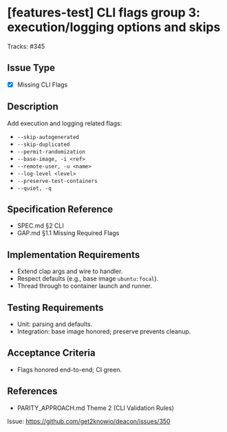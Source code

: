 # [features-test] CLI flags group 3: execution/logging options and skips

<!-- Labels: subcommand:features-test, type:enhancement, priority:medium -->
Tracks: #345

## Issue Type
- [x] Missing CLI Flags

## Description
Add execution and logging related flags:
- `--skip-autogenerated`
- `--skip-duplicated`
- `--permit-randomization`
- `--base-image, -i <ref>`
- `--remote-user, -u <name>`
- `--log-level <level>`
- `--preserve-test-containers`
- `--quiet, -q`

## Specification Reference
- SPEC.md §2 CLI
- GAP.md §1.1 Missing Required Flags

## Implementation Requirements
- Extend clap args and wire to handler.
- Respect defaults (e.g., base image `ubuntu:focal`).
- Thread through to container launch and runner.

## Testing Requirements
- Unit: parsing and defaults.
- Integration: base image honored; preserve prevents cleanup.

## Acceptance Criteria
- Flags honored end-to-end; CI green.

## References
- PARITY_APPROACH.md Theme 2 (CLI Validation Rules)

Issue: https://github.com/get2knowio/deacon/issues/350
